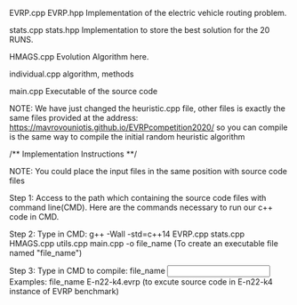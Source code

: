 EVRP.cpp EVRP.hpp
Implementation of the electric vehicle routing problem. 

stats.cpp stats.hpp
Implementation to store the best solution for the 20 RUNS. 

HMAGS.cpp
Evolution Algorithm here.

individual.cpp
algorithm, methods

main.cpp 
Executable of the source code

NOTE: We have just changed the heuristic.cpp file, other files is exactly the 
same files provided at the address: https://mavrovouniotis.github.io/EVRPcompetition2020/
so you can compile is the same way to compile the initial random heuristic algorithm

/** Implementation Instructions **/ 

NOTE: You could place the input files in the same position with source code files

Step 1: Access to the path which containing the source code files with command line(CMD). 
Here are the commands necessary to run our c++ code in CMD.

Step 2: Type in CMD: g++ -Wall -std=c++14 EVRP.cpp stats.cpp HMAGS.cpp utils.cpp main.cpp -o file_name
(To create an executable file named "file_name")

Step 3: Type in CMD to compile: file_name <input instance name> 
Examples: file_name E-n22-k4.evrp
(to excute source code in E-n22-k4 instance of EVRP benchmark)

